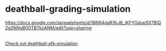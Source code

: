 # deathball-grading-simulation

https://docs.google.com/spreadsheets/d/18N94daR3hJ6_jKFYGdupSX7BlQ2g2NNgB0DTB7kzANM/edit?usp=sharing
<br>
<br>
<br>
[Check out deathball-afk-simulation](https://github.com/aarcn/deathball-afk-simulation)
